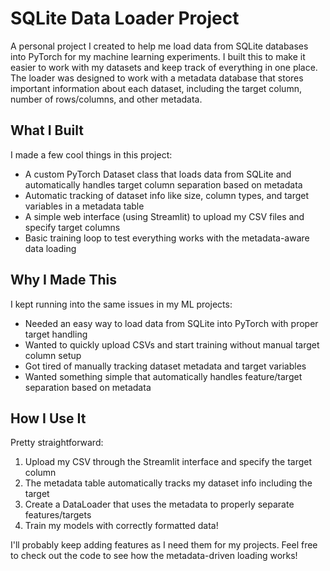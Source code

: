 # SQLite Data Loader Project

A personal project I created to help me load data from SQLite databases into PyTorch for my machine learning experiments. I built this to make it easier to work with my datasets and keep track of everything in one place. The loader was designed to work with a metadata database that stores important information about each dataset, including the target column, number of rows/columns, and other metadata.

## What I Built

I made a few cool things in this project:
- A custom PyTorch Dataset class that loads data from SQLite and automatically handles target column separation based on metadata
- Automatic tracking of dataset info like size, column types, and target variables in a metadata table
- A simple web interface (using Streamlit) to upload my CSV files and specify target columns
- Basic training loop to test everything works with the metadata-aware data loading

## Why I Made This

I kept running into the same issues in my ML projects:
- Needed an easy way to load data from SQLite into PyTorch with proper target handling
- Wanted to quickly upload CSVs and start training without manual target column setup
- Got tired of manually tracking dataset metadata and target variables
- Wanted something simple that automatically handles feature/target separation based on metadata

## How I Use It

Pretty straightforward:
1. Upload my CSV through the Streamlit interface and specify the target column
2. The metadata table automatically tracks my dataset info including the target
3. Create a DataLoader that uses the metadata to properly separate features/targets
4. Train my models with correctly formatted data!

I'll probably keep adding features as I need them for my projects. Feel free to check out the code to see how the metadata-driven loading works!
